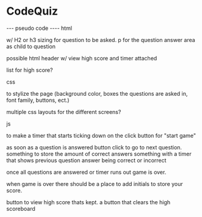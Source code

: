 # CodeQuiz

--- pseudo code ----
html

w/ H2 or h3 sizing for question to be asked.
p for the question answer area as child to question

possible html header w/ view high score and timer attached

list for high score?

css

to stylize the page (background color, boxes the questions are asked in,
font family, buttons, ect.)

multiple css layouts for the different screens?

js 

to make a timer that starts ticking down on the click button for "start game"

as soon as a question is answered button click to go to next question.
something to store the amount of correct answers
something with a timer that shows previous question answer being correct or incorrect

once all questions are answered or timer runs out game is over.

when game is over there should be a place to add initials to store your score.

button to view high score thats kept.
a button that clears the high scoreboard


